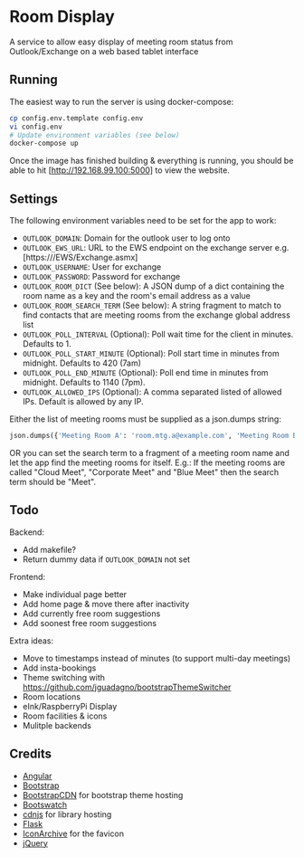# Room Display

A service to allow easy display of meeting room status from Outlook/Exchange on a web based tablet interface


## Running

The easiest way to run the server is using docker-compose:
```bash
cp config.env.template config.env
vi config.env
# Update environment variables (see below)
docker-compose up
```
Once the image has finished building & everything is running, you should be able to hit [http://192.168.99.100:5000] to view the website.


## Settings

The following environment variables need to be set for the app to work:
* `OUTLOOK_DOMAIN`: Domain for the outlook user to log onto
* `OUTLOOK_EWS_URL`: URL to the EWS endpoint on the exchange server e.g. [https://<your exchange server>/EWS/Exchange.asmx]
* `OUTLOOK_USERNAME`: User for exchange
* `OUTLOOK_PASSWORD`: Password for exchange
* `OUTLOOK_ROOM_DICT` (See below): A JSON dump of a dict containing the room name as a key and the room's email address as a value
* `OUTLOOK_ROOM_SEARCH_TERM` (See below): A string fragment to match to find contacts that are meeting rooms from the exchange global address list
* `OUTLOOK_POLL_INTERVAL` (Optional): Poll wait time for the client in minutes. Defaults to 1.
* `OUTLOOK_POLL_START_MINUTE` (Optional): Poll start time in minutes from midnight. Defaults to 420 (7am)
* `OUTLOOK_POLL_END_MINUTE` (Optional): Poll end time in minutes from midnight. Defaults to 1140 (7pm).
* `OUTLOOK_ALLOWED_IPS` (Optional): A comma separated listed of allowed IPs. Default is allowed by any IP.

Either the list of meeting rooms must be supplied as a json.dumps string:
```python
json.dumps({'Meeting Room A': 'room.mtg.a@example.com', 'Meeting Room B': 'room.mtg.b@example.com'})
```
OR you can set the search term to a fragment of a meeting room name and let the app find the meeting rooms for itself. E.g.:
If the meeting rooms are called "Cloud Meet", "Corporate Meet" and "Blue Meet" then the search term should be "Meet".


## Todo

Backend:
* Add makefile?
* Return dummy data if `OUTLOOK_DOMAIN` not set

Frontend:
* Make individual page better
* Add home page & move there after inactivity
* Add currently free room suggestions
* Add soonest free room suggestions

Extra ideas:
* Move to timestamps instead of minutes (to support multi-day meetings)
* Add insta-bookings
* Theme switching with https://github.com/jguadagno/bootstrapThemeSwitcher
* Room locations
* eInk/RaspberryPi Display
* Room facilities & icons
* Mulitple backends


## Credits

* [Angular](https://angularjs.org/)
* [Bootstrap](http://getbootstrap.com/)
* [BootstrapCDN](https://www.bootstrapcdn.com/) for bootstrap theme hosting
* [Bootswatch](https://bootswatch.com/)
* [cdnjs](https://cdnjs.com/) for library hosting
* [Flask](http://flask.pocoo.org/)
* [IconArchive](http://www.iconarchive.com/show/pretty-office-7-icons-by-custom-icon-design/Calendar-icon.html) for the favicon
* [jQuery](https://jquery.com/)
